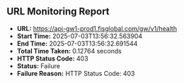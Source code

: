 ## URL Monitoring Report

- **URL:** https://api-gw1-prod1.fisglobal.com/gw/v1/health
- **Start Time:** 2025-07-03T13:56:32.563904
- **End Time:** 2025-07-03T13:56:32.691544
- **Total Time Taken:** 0.12764 seconds
- **HTTP Status Code:** 403
- **Status:** Failure
- **Failure Reason:** HTTP Status Code: 403
